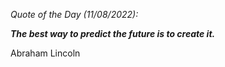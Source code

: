 *Quote of the Day (11/08/2022):*

_**The best way to predict the future is to create it.**_

Abraham Lincoln
